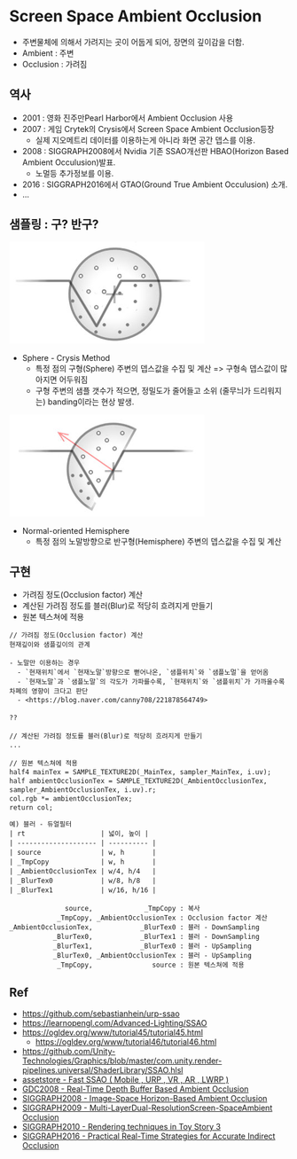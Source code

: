 # Screen Space Ambient Occlusion

- 주변물체에 의해서 가려지는 곳이 어둡게 되어, 장면의 깊이감을 더함.
- Ambient : 주변
- Occlusion : 가려짐

## 역사

- 2001 : 영화 진주만Pearl Harbor에서 Ambient Occlusion 사용
- 2007 : 게임 Crytek의 Crysis에서 Screen Space Ambient Occlusion등장
  - 실제 지오메트리 데이터를 이용하는게 아니라 화면 공간 뎁스를 이용.
- 2008 : SIGGRAPH2008에서 Nvidia 기존 SSAO개선판 HBAO(Horizon Based Ambient Occulusion)발표.
  - 노멀등 추가정보를 이용.
- 2016 : SIGGRAPH2016에서 GTAO(Ground True Ambient Occulusion) 소개.
- ...

## 샘플링 : 구? 반구?

![ssao_sphere.jpg](../res/ssao_sphere.jpg)

- Sphere - Crysis Method
  - 특정 점의 구형(Sphere) 주변의 뎁스값을 수집 및 계산 => 구형속 뎁스값이 많아지면 어두워짐
  - 구형 주변의 샘플 갯수가 적으면, 정밀도가 줄어들고 소위 (줄무늬가 드리워지는) banding이라는 현상 발생.

![ssao_hemisphere.jpg](../res/ssao_hemisphere.jpg)

- Normal-oriented Hemisphere
  - 특정 점의 노말방향으로 반구형(Hemisphere) 주변의 뎁스값을 수집 및 계산

## 구현

- 가려짐 정도(Occlusion factor) 계산
- 계산된 가려짐 정도를 블러(Blur)로 적당히 흐려지게 만들기
- 원본 텍스쳐에 적용

``` hlsl
// 가려짐 정도(Occlusion factor) 계산
현재깊이와 샘플깊이의 관계

- 노말만 이용하는 경우
  - `현재위치`에서 `현재노말`방향으로 뻗어나온, `샘플위치`와 `샘플노멀`을 얻어옴
  - `현재노말`과 `샘플노말`의 각도가 가파를수록, `현재위치`와 `샘플위치`가 가까울수록 차폐의 영향이 크다고 판단
  - <https://blog.naver.com/canny708/221878564749>

??

// 계산된 가려짐 정도를 블러(Blur)로 적당히 흐려지게 만들기
...

// 원본 텍스쳐에 적용
half4 mainTex = SAMPLE_TEXTURE2D(_MainTex, sampler_MainTex, i.uv);
half ambientOcclusionTex = SAMPLE_TEXTURE2D(_AmbientOcclusionTex, sampler_AmbientOcclusionTex, i.uv).r;
col.rgb *= ambientOcclusionTex;
return col;
```

``` txt
예) 블러 - 듀얼필터
| rt                   | 넓이, 높이 |
| -------------------- | ---------- |
| source               | w, h       |
| _TmpCopy             | w, h       |
| _AmbientOcclusionTex | w/4, h/4   |
| _BlurTex0            | w/8, h/8   |
| _BlurTex1            | w/16, h/16 |

              source,             _TmpCopy : 복사
            _TmpCopy, _AmbientOcclusionTex : Occlusion factor 계산
_AmbientOcclusionTex,            _BlurTex0 : 블러 - DownSampling
           _BlurTex0,            _BlurTex1 : 블러 - DownSampling
           _BlurTex1,            _BlurTex0 : 블러 - UpSampling
           _BlurTex0, _AmbientOcclusionTex : 블러 - UpSampling
            _TmpCopy,               source : 원본 텍스쳐에 적용
```


## Ref

- <https://github.com/sebastianhein/urp-ssao>
- <https://learnopengl.com/Advanced-Lighting/SSAO>
- <https://ogldev.org/www/tutorial45/tutorial45.html>
  - <https://ogldev.org/www/tutorial46/tutorial46.html>
- <https://github.com/Unity-Technologies/Graphics/blob/master/com.unity.render-pipelines.universal/ShaderLibrary/SSAO.hlsl>
- [assetstore - Fast SSAO ( Mobile , URP , VR , AR , LWRP )](https://assetstore.unity.com/packages/vfx/shaders/fullscreen-camera-effects/fast-ssao-mobile-urp-vr-ar-lwrp-169024)
- [GDC2008 - Real-Time Depth Buffer Based Ambient Occlusion](https://developer.download.nvidia.com/presentations/2008/GDC/GDC08_Ambient_Occlusion.pdf)
- [SIGGRAPH2008 - Image-Space Horizon-Based Ambient Occlusion](https://developer.download.nvidia.com/presentations/2008/SIGGRAPH/HBAO_SIG08b.pdf)
- [SIGGRAPH2009 - Multi-LayerDual-ResolutionScreen-SpaceAmbient Occlusion](https://developer.download.nvidia.com/presentations/2009/SIGGRAPH/Bavoil_MultiLayerDualResolutionSSAO.pdf)
- [SIGGRAPH2010 - Rendering techniques in Toy Story 3](https://advances.realtimerendering.com/s2010/)
- [SIGGRAPH2016 - Practical Real-Time Strategies for Accurate Indirect Occlusion](https://blog.selfshadow.com/publications/s2016-shading-course/)
